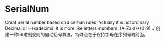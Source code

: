 # SerialNum
Creat Serial number based on a certian  rules .Actually it is not ordinary Decimal  or Hexadecimal  It is more like letters+numbers ,(A-Za-z)+(0-9) ./ 创建一种56进制规则的自动给号算法，特殊点在于保持字母在序列号的前面。
